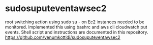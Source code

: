 # sudosuputeventawsec2
root switching action using sudo su - on Ec2 instances needed to be monitored. Implemented this using bashrc and aws cli cloudwatch put events. Shell script and instructions are documented in this repository.
https://github.com/venumkottidi/sudosuputeventawsec2

